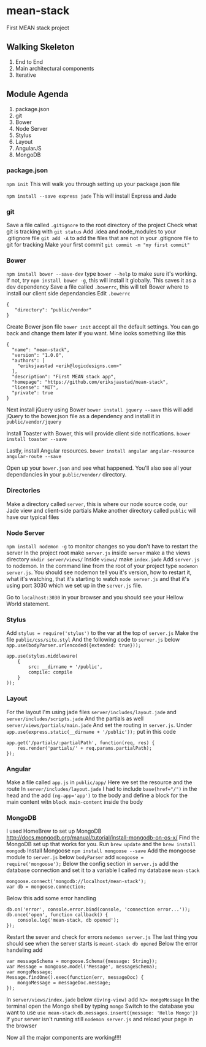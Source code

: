 # mean-stack
First MEAN stack project

## Walking Skeleton
1. End to End
2. Main architectural components
3. Iterative

## Module Agenda
1. package.json 
2. git
3. Bower
4. Node Server
5. Stylus
6. Layout
7. AngularJS
8. MongoDB

### package.json
`npm init`
This will walk you through setting up your package.json file

`npm install --save express jade`
This will install Express and Jade

### git
Save a file called `.gitignore` to the root directory of the project
Check what git is tracking with `git status`
Add .idea and node_modules to your .gitignore file
`git add -A` to add the files that are not in your .gitignore file to git for tracking
Make your first commit `git commit -m "my first commit"`

### Bower
`npm install bower --save-dev` type `bower --help` to make sure it's working. If not, try `npm install bower -g`, this will install it globally.
This saves it as a dev dependency
Save a file called `.bowerrc`, this will tell Bower where to install our client side dependancies
Edit `.bowerrc`
``` 
{
   "directory": "public/vendor"
}
```
Create Bower json file `bower init` accept all the default settings. You can go back and change them later if you want.
Mine looks something like this
```
{
  "name": "mean-stack",
  "version": "1.0.0",
  "authors": [
    "eriksjaastad <erik@logicdesigns.com>"
  ],
  "description": "First MEAN stack app",
  "homepage": "https://github.com/eriksjaastad/mean-stack",
  "license": "MIT",
  "private": true
}
```
Next install jQuery using Bower `bower install jquery --save` this will add jQuery to the bower.json file as a dependency and install it in `public/vendor/jquery`

Install Toaster with Bower, this will provide client side notifications. `bower install toaster --save`

Lastly, install Angular resources. `bower install angular angular-resource angular-route --save`

Open up your `bower.json` and see what happened. You'll also see all your dependancies in your `public/vendor/` directory.

### Directories
Make a directory called `server`, this is where our node source code, our Jade view and client-side partials
Make another directory called `public` will have our typical files

### Node Server
`npm install nodemon -g` to monitor changes so you don't have to restart the server
In the project root make `server.js`
inside `server` make a the views directory `mkdir server/views/`
Inside `views/` make `index.jade`
Add `server.js` to nodemon. In the command line from the root of your project type `nodemon server.js`. You should see nodemon tell you it's version, how to restart it, what it's watching, that it's starting to watch `node server.js` and that it's using port 3030 which we set up in the `server.js` file.

Go to `localhost:3030` in your browser and you should see your Hellow World statement.

### Stylus
Add `stylus = require('stylus')` to the var at the top of `server.js`
Make the file `public/css/site.styl`
And the following code to `server.js` below `app.use(bodyParser.urlencoded({extended: true}));`
```
app.use(stylus.middleware(
	{
		src: __dirname + '/public',
		compile: compile
	}
));
```

### Layout
For the layout I'm using jade files
`server/includes/layout.jade` and `server/includes/scripts.jade`
And the partials as well
`server/views/partials/main.jade`
And set the routing in `server.js`. Under `app.use(express.static(__dirname + '/public'));` put in this code
```
app.get('/partials/:partialPath', function(req, res) {
	res.render('partials/' + req.params.partialPath);
});
```

### Angular
Make a file called `app.js` in `public/app/`
Here we set the resource and the route
In `server/includes/layout.jade` I had to include `base(href="/")` in the head and the add `(ng-app='app')` to the body
and define a block for the main content witn `block main-content` inside the body

### MongoDB
I used HomeBrew to set up MongoDB http://docs.mongodb.org/manual/tutorial/install-mongodb-on-os-x/ 
Find the MongoDB set up that works for you.
Run `brew update` and the `brew install mongodb`
Install Mongoose `npm install mongoose --save`
Add the mongoose module to `server.js` below `bodyParser` add `mongoose = require('mongoose');` 
Below the config section in `server.js` add the database connection and set it to a variable
I called my database `mean-stack`
```
mongoose.connect('mongodb://localhost/mean-stack'); 
var db = mongoose.connection;
```
Below this add some error handling
```
db.on('error', console.error.bind(console, 'connection error...'));
db.once('open', function callback() {
	console.log('mean-stack, db opened');
});
```
Restart the sever and check for errors `nodemon server.js`
The last thing you should see when the server starts is `meant-stack db opened`
Below the error handeling add
```
var messageSchema = mongoose.Schema({message: String});
var Message = mongoose.model('Message', messageSchema);
var mongoMessage;
Message.findOne().exec(function(err, messageDoc) {
	mongoMessage = messageDoc.message;
});
```
In `server/views/index.jade` below `div(ng-view)` add `h2= mongoMessage`
In the terminal open the Mongo shell by typing `mongo`
Switch to the database you want to use `use mean-stack`
`db.messages.insert({message: 'Hello Mongo'})`
If your server isn't running still `nodemon server.js` and reload your page in the browser

Now all the major components are working!!!!

